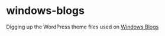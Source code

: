 # windows-blogs
Digging up the WordPress theme files used on [Windows Blogs](https://blogs.windows.com/)
